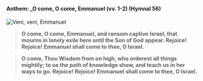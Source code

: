 #### Anthem: _O come, O come, Emmanuel (vv. 1-2) (Hymnal 56)

![Veni, veni, Emmanuel](/images/music/ocome-compact.png)

> **O come, O come, Emmanuel, and ransom captive Israel,
that mourns in lonely exile here until the Son of God appear.
Rejoice! Rejoice! Emmanuel shall come to thee, O Israel.**

> **O come, Thou Wisdom from on high, who orderest all things mightily;
to us the path of knowledge show, and teach us in her ways to go.
Rejoice! Rejoice! Emmanuel shall come to thee, O Israel.**
